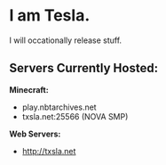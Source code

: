 # I am Tesla.
I will occationally release stuff.

## Servers Currently Hosted:
**Minecraft:**
 - play.nbtarchives.net
 - txsla.net:25566 (NOVA SMP)

**Web Servers:**
 - http://txsla.net
